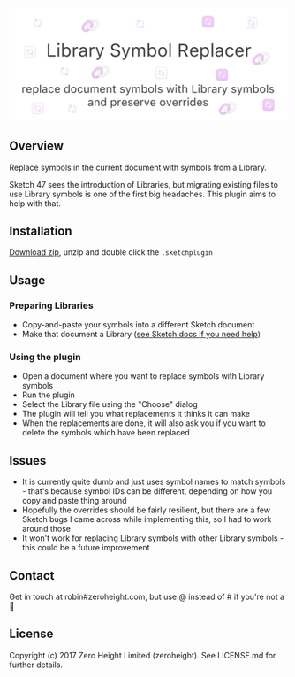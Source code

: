 <img src='./images/cover.png'>

## Overview
Replace symbols in the current document with symbols from a Library.

Sketch 47 sees the introduction of Libraries, but migrating existing files to use Library symbols is one of the first big headaches. This plugin aims to help with that.

## Installation

[Download zip](https://github.com/zeroheight/library-symbol-replacer/releases/download/v1.0.6/library-symbol-replacer.sketchplugin.zip), unzip and double click the `.sketchplugin`

## Usage
### Preparing Libraries
* Copy-and-paste your symbols into a different Sketch document
* Make that document a Library ([see Sketch docs if you need help](https://www.sketchapp.com/docs/libraries/adding-libraries))

### Using the plugin
* Open a document where you want to replace symbols with Library symbols
* Run the plugin
* Select the Library file using the "Choose" dialog
* The plugin will tell you what replacements it thinks it can make
* When the replacements are done, it will also ask you if you want to delete the symbols which have been replaced

## Issues
* It is currently quite dumb and just uses symbol names to match symbols - that's because symbol IDs can be different, depending on how you copy and paste thing around
* Hopefully the overrides should be fairly resilient, but there are a few Sketch bugs I came across while implementing this, so I had to work around those
* It won't work for replacing Library symbols with other Library symbols - this could be a future improvement

## Contact
Get in touch at robin#zeroheight.com, but use @ instead of # if you're not a 🤖

## License
Copyright (c) 2017 Zero Height Limited (zeroheight). See LICENSE.md for further details.
